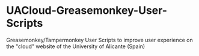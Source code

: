 # UACloud-Greasemonkey-User-Scripts
Greasemonkey/Tampermonkey User Scripts to improve user experience on the "cloud" website of the University of Alicante (Spain)
